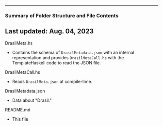 --------------------------------------------------
### Summary of Folder Structure and File Contents
Last updated: Aug. 04, 2023
--------------------------------------------------

DrasilMeta.hs
  - Contains the schema of `DrasilMetadata.json` with an internal representation
    and provides `DrasilMetaCall.hs` with the TemplateHaskell code to read the
    JSON file.

DrasilMetaCall.hs
  - Reads `DrasilMeta.json` at compile-time.

DrasilMetadata.json
  - Data about "Drasil."

README.md
  - This file
